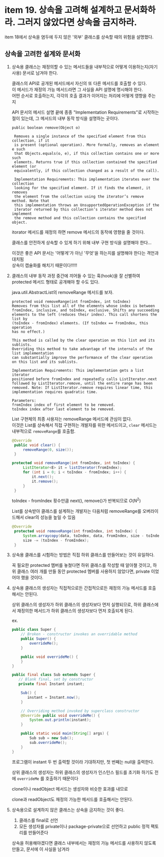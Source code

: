 # item 19. 상속을 고려해 설계하고 문서화하라. 그러지 않았다면 상속을 금지하라.

item 18에서 상속을 염두에 두지 않은 '외부' 클래스를 상속할 때의 위험을 설명했다.

## 상속을 고려한 설계와 문서화

1. 상속용 클래스는 재정의할 수 있는 메서드들을 내부적으로 어떻게 이용하는지(자기 사용) 문서로 남겨야 한다.

   클래스의 API로 공개된 메서드에서 자신의 또 다른 메서드를 호출할 수 있다.  
   이 메서드가 재정의 가능 메서드라면 그 사실을 API 설명에 명시해야 한다.  
   어떤 순서로 호출하는지, 각각의 호출 결과가 이어지는 처리에 어떻게 영향을 주는지

   API 문서의 메서드 설명 끝에 종종 "Implementation Requirements"로 시작하는 절이 있는데, 그 메서드의 내부 동작 방식을 설명하는 곳이다.

   ```
   public boolean remove(Object o)

    Removes a single instance of the specified element from this collection, if it
    is present (optional operation). More formally, removes an element e such
    that Objects.equals(o, e), if this collection contains one or more such
    elements. Returns true if this collection contained the specified element (or
    equivalently, if this collection changed as a result of the call).

    Implementation Requirements: This implementation iterates over the collection
    looking for the specified element. If it finds the element, it removes
    the element from the collection using the iterator’s remove method. Note that
    this implementation throws an UnsupportedOperationException if the
    iterator returned by this collection’s iterator method does not implement
    the remove method and this collection contains the specified object.
   ```

   itorator 메서드를 재정의 하면 remove 메서드의 동작에 영향을 줄 것이다.

   클래스를 안전하게 상속할 수 있게 하기 위해 내부 구현 방식을 설명해야 한다...

   이것은 좋은 API 문서는 '어떻게'가 아닌 '무엇'을 하는지를 설명해야 한다는 격언과 대치됨  
   상속이 캡슐화를 해치기 때문이다!!!!!

2. 클래스의 내부 동작 과정 중간에 끼어들 수 있는 훅(hook)을 잘 선별하여 protected 메서드 형태로 공개해야 할 수도 있다.

   java.util.AbstractList의 removeRange 메서드를 보자.

   ```
   protected void removeRange(int fromIndex, int toIndex)
   Removes from this list all of the elements whose index is between
   fromIndex, inclusive, and toIndex, exclusive. Shifts any succeeding
   elements to the left (reduces their index). This call shortens the list by
   (toIndex - fromIndex) elements. (If toIndex == fromIndex, this operation
   has no effect.)

   This method is called by the clear operation on this list and its sublists.
   Overriding this method to take advantage of the internals of the list implementation
   can substantially improve the performance of the clear operation
   on this list and its sublists.

   Implementation Requirements: This implementation gets a list iterator
   positioned before fromIndex and repeatedly calls ListIterator.next
   followed by ListIterator.remove, until the entire range has been
   removed. Note: If ListIterator.remove requires linear time, this
   implementation requires quadratic time.

   Parameters:
   fromIndex index of first element to be removed.
   toIndex index after last element to be removed.
   ```

   List 구현체의 최종 사용자는 removeRange 메서드에 관심이 없다.  
   이것은 List를 상속해서 직접 구현하는 개발자를 위한 메서드이고, `clear` 메서드는 내부적으로 `removeRange`를 호출함.

   ```java
   @Override
    public void clear() {
        removeRange(0, size());
    }
   ```

   ```java
   protected void removeRange(int fromIndex, int toIndex) {
        ListIterator<E> it = listIterator(fromIndex);
        for (int i = 0; i < toIndex - fromIndex; i++) {
            it.next();
            it.remove();
        }
    }
   ```

   toIndex - fromIndex 횟수만큼 next(), remove()가 반복되므로 $O(N^2)$

   List를 상속받아 클래스를 설계하는 개발자는 다음처럼 removeRange를 오버라이드해서 clear의 성능을 높일 수 있음

   ```java
   @Override
    protected void removeRange(int fromIndex, int toIndex) {
        System.arraycopy(data, toIndex, data, fromIndex, size - toIndex);
        size -= (toIndex - fromIndex);
    }
   ```

3. 상속용 클래스를 시험하는 방법은 직접 하위 클래스를 만들어보는 것이 유일하다.

   꼭 필요한 protected 멤버를 놓쳤다면 하위 클래스를 작성할 때 알아챌 것이고, 하위 클래스 여러 개를 만들 동안 protected 멤버를 사용하지 않았다면, private 이었어야 했을 것이다.

4. 상속용 클래스의 생성자는 직접적으로든 간접적으로든 재정의 가능 메서드를 호출해서는 안된다.

   상위 클래스의 생성자가 하위 클래스의 생성자보다 먼저 실행되므로, 하위 클래스에서 재정의한 메서드가 하위 클래스의 생성자보다 먼저 호출되게 된다.

   ex.

   ```java
   public class Super {
       // Broken - constructor invokes an overridable method
       public Super() {
           overrideMe();
       }

       public void overrideMe() {
       }
   }
   ```

   ```java
   public final class Sub extends Super {
      // Blank final, set by constructor
      private final Instant instant;

       Sub() {
          instant = Instant.now();
       }

       // Overriding method invoked by superclass constructor
       @Override public void overrideMe() {
           System.out.println(instant);
       }

       public static void main(String[] args) {
           Sub sub = new Sub();
           sub.overrideMe();
       }
   }
   ```

   프로그램이 instant 두 번 출력할 것이라 기대하지만, 첫 번째는 null을 출력한다.

   상위 클래스의 생성자는 하위 클래스의 생성자가 인스턴스 필드를 초기화 하기도 전에 `overrideMe` 를 호출하기 때문이다

   clone이나 readObject 메서드는 생성자와 비슷한 효과를 내므로

   clone과 readObject도 재정의 가능한 메서드를 호출해서는 안된다.

5. 상속용으로 설계하지 않은 클래스는 상속을 금지하는 것이 좋다.

   1. 클래스를 final로 선언
   2. 모든 생성자를 private이나 package-private으로 선언하고 public 정적 팩토리를 만들어준다

   상속을 허용해야겠다면 클래스 내부에서는 재정의 가능 메서드를 사용하지 않도록 만들고, 문서에 이 사실을 남겨라

